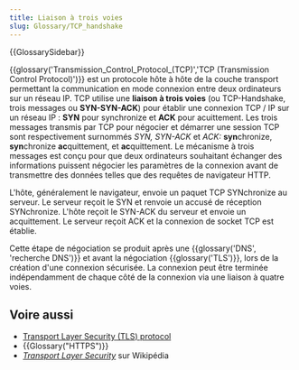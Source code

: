 ```yaml
---
title: Liaison à trois voies
slug: Glossary/TCP_handshake
---
```


{{GlossarySidebar}}

{{glossary('Transmission_Control_Protocol_(TCP)','TCP (Transmission Control Protocol)')}} est un protocole hôte à hôte de la couche transport permettant la communication en mode connexion entre deux ordinateurs sur un réseau IP. TCP utilise une **liaison à trois voies** (ou TCP-Handshake, trois messages ou **SYN-SYN-ACK**) pour établir une connexion TCP / IP sur un réseau IP : **SYN** pour synchronize et **ACK** pour acuittement. Les trois messages transmis par TCP pour négocier et démarrer une session TCP sont respectivement surnommés _SYN, SYN-ACK_ et _ACK:_ **syn**chronize, **syn**chronize **ac**quittement, et **ac**quittement. Le mécanisme à trois messages est conçu pour que deux ordinateurs souhaitant échanger des informations puissent négocier les paramètres de la connexion avant de transmettre des données telles que des requêtes de navigateur HTTP.

L'hôte, généralement le navigateur, envoie un paquet TCP SYNchronize au serveur. Le serveur reçoit le SYN et renvoie un accusé de réception SYNchronize. L'hôte reçoit le SYN-ACK du serveur et envoie un acquittement. Le serveur reçoit ACK et la connexion de socket TCP est établie.

Cette étape de négociation se produit après une {{glossary('DNS', 'recherche DNS')}} et avant la négociation {{glossary('TLS')}}, lors de la création d'une connexion sécurisée. La connexion peut être terminée indépendamment de chaque côté de la connexion via une liaison à quatre voies.

## Voire aussi

- [Transport Layer Security (TLS) protocol](/fr/docs/Web/Security/Transport_Layer_Security)
- {{Glossary("HTTPS")}}
- [<i lang="en">Transport Layer Security</i>](https://fr.wikipedia.org/wiki/Transport_Layer_Security) sur Wikipédia
